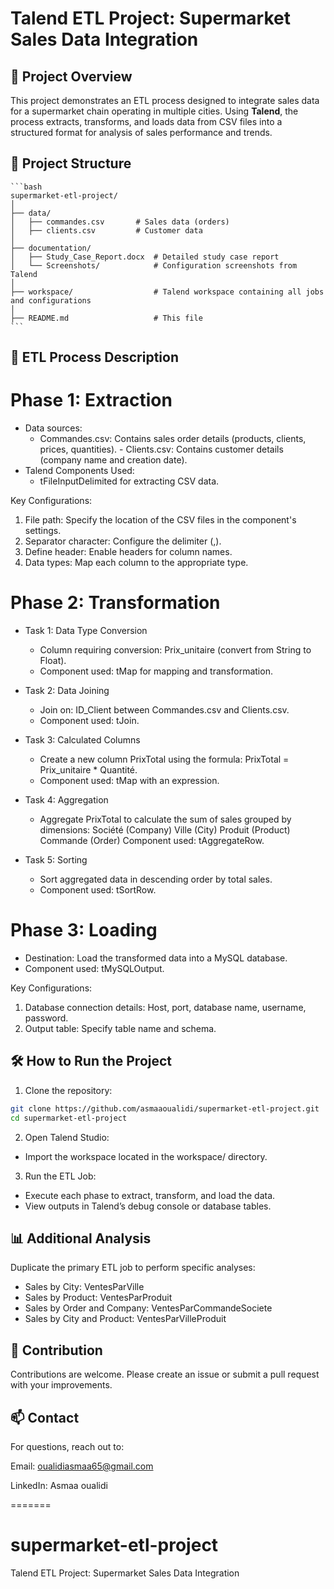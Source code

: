   # Talend ETL Project: Supermarket Sales Data Integration

## 📜 Project Overview
This project demonstrates an ETL process designed to integrate sales data for a supermarket chain operating in multiple cities. Using **Talend**, the process extracts, transforms, and loads data from CSV files into a structured format for analysis of sales performance and trends.



## 📂 Project Structure
    ```bash
    supermarket-etl-project/
    │
    ├── data/
    │   ├── commandes.csv       # Sales data (orders)
    │   ├── clients.csv         # Customer data
    │
    ├── documentation/
    │   ├── Study_Case_Report.docx  # Detailed study case report
    │   └── Screenshots/            # Configuration screenshots from Talend
    │
    ├── workspace/                  # Talend workspace containing all jobs and configurations
    │
    ├── README.md                   # This file
    ```

## 🚀 ETL Process Description
  # Phase 1: Extraction
   - Data sources:
      - Commandes.csv: Contains sales order details (products, clients, prices, quantities).
    - Clients.csv: Contains customer details (company name and creation date).
   - Talend Components Used:
      - tFileInputDelimited for extracting CSV data.
  
  Key Configurations:

   1. File path: Specify the location of the CSV files in the component's settings.
   2. Separator character: Configure the delimiter (,).
   3. Define header: Enable headers for column names.
   4. Data types: Map each column to the appropriate type.
  
  # Phase 2: Transformation

  - Task 1: Data Type Conversion
     - Column requiring conversion: Prix_unitaire (convert from String to Float).
     - Component used: tMap for mapping and transformation.

  - Task 2: Data Joining
     - Join on: ID_Client between Commandes.csv and Clients.csv.
     - Component used: tJoin.

  - Task 3: Calculated Columns
    - Create a new column PrixTotal using the formula:
    PrixTotal = Prix_unitaire * Quantité.
    - Component used: tMap with an expression.

  - Task 4: Aggregation
    - Aggregate PrixTotal to calculate the sum of sales grouped by dimensions:
        Société (Company)
        Ville (City)
        Produit (Product)
        Commande (Order)
        Component used: tAggregateRow.

  - Task 5: Sorting
    - Sort aggregated data in descending order by total sales.
    - Component used: tSortRow.

  # Phase 3: Loading
  
  - Destination: Load the transformed data into a MySQL database.
  - Component used: tMySQLOutput.

  Key Configurations:

  1. Database connection details: Host, port, database name, username, password.
  2. Output table: Specify table name and schema.

## 🛠 How to Run the Project

 1. Clone the repository:

   ```bash
   git clone https://github.com/asmaaoualidi/supermarket-etl-project.git 
   cd supermarket-etl-project  
   ```
 2. Open Talend Studio:

   - Import the workspace located in the workspace/ directory.

 3. Run the ETL Job:

   - Execute each phase to extract, transform, and load the data.
   - View outputs in Talend’s debug console or database tables.


## 📊 Additional Analysis
Duplicate the primary ETL job to perform specific analyses:

 - Sales by City: VentesParVille
 - Sales by Product: VentesParProduit
 - Sales by Order and Company: VentesParCommandeSociete
 - Sales by City and Product: VentesParVilleProduit

## 🤝 Contribution
Contributions are welcome. Please create an issue or submit a pull request with your improvements.

## 📫 Contact
For questions, reach out to:

  Email: oualidiasmaa65@gmail.com
  
  LinkedIn: Asmaa oualidi






=======
# supermarket-etl-project
Talend ETL Project: Supermarket Sales Data Integration
